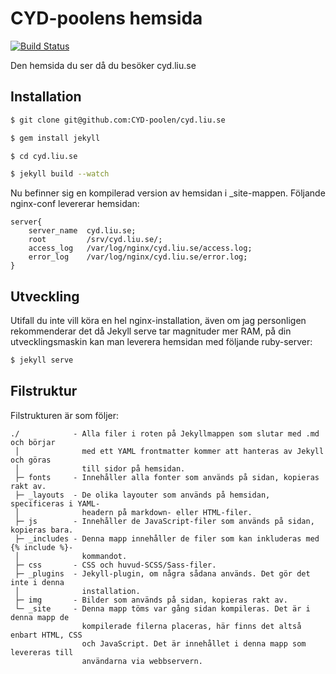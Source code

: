 CYD-poolens hemsida
===================

[![Build Status](https://travis-ci.org/CYD-poolen/cyd.liu.se.svg?branch=master)](https://travis-ci.org/CYD-poolen/cyd.liu.se)

Den hemsida du ser då du besöker cyd.liu.se

Installation
------------

``` bash
$ git clone git@github.com:CYD-poolen/cyd.liu.se

$ gem install jekyll

$ cd cyd.liu.se

$ jekyll build --watch
```

Nu befinner sig en kompilerad version av hemsidan i _site-mappen. Följande nginx-conf levererar hemsidan:

```nginx
server{
	server_name  cyd.liu.se;
	root         /srv/cyd.liu.se/;
	access_log   /var/log/nginx/cyd.liu.se/access.log;
	error_log    /var/log/nginx/cyd.liu.se/error.log;
}
```

Utveckling
---------
Utifall du inte vill köra en hel nginx-installation, även om jag personligen rekommenderar det då Jekyll serve tar magnituder mer RAM, på din utvecklingsmaskin kan man leverera hemsidan med följande ruby-server:

```bash
$ jekyll serve
```

Filstruktur
-----------

Filstrukturen är som följer:

```
./            - Alla filer i roten på Jekyllmappen som slutar med .md och börjar
 │              med ett YAML frontmatter kommer att hanteras av Jekyll och göras
 │              till sidor på hemsidan.
 ├─ fonts     - Innehåller alla fonter som används på sidan, kopieras rakt av.
 ├─ _layouts  - De olika layouter som används på hemsidan, specificeras i YAML-
 │              headern på markdown- eller HTML-filer.
 ├─ js        - Innehåller de JavaScript-filer som används på sidan, kopieras bara.
 ├─ _includes - Denna mapp innehåller de filer som kan inkluderas med {% include %}-
 │              kommandot.
 ├─ css       - CSS och huvud-SCSS/Sass-filer.
 ├─ _plugins  - Jekyll-plugin, om några sådana används. Det gör det inte i denna
 │              installation.
 ├─ img       - Bilder som används på sidan, kopieras rakt av.
 └─ _site     - Denna mapp töms var gång sidan kompileras. Det är i denna mapp de
                kompilerade filerna placeras, här finns det altså enbart HTML, CSS
				och JavaScript. Det är innehållet i denna mapp som levereras till
				användarna via webbservern.
 ```
